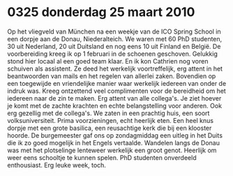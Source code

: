 # 0325 donderdag 25 maart 2010
Op het vliegveld van München na een weekje van de ICO Spring School in een dorpje aan de Donau, Niederalteich. We waren met 60 PhD studenten, 30 uit Nederland, 20 uit Duitsland en nog eens 10 uit Finland en België. De voorbereiding kreeg ik op 1 februari in de schoenen geschoven. Gelukkig stond hier locaal al een goed team klaar. En ik kon Cathrien nog voren schuiven als assistent. Ze deed het werkelijk voortreffelijk, erg attent in het beantwoorden van mails en het regelen van allerlei zaken. Bovendien op een toegewijde en vriendelijke manier waar werkelijk iedereen van onder de indruk was. Kreeg ontzettend veel complimenten voor de bereidheid om het iedereen naar de zin te maken. Erg attent van alle collega's. Je ziet hoever je komt met de zachte krachten en echte belangstelling voor anderen. Ook erg gezellig met de collega's. We zaten in een prachtig huis, een soort volksuniversiteit. Prima voorzieningen, echt heerlijk eten. Een heel knus dorpje met een grote basilica, een reusachtige kerk die bij een klooster hoorde. De burgemeester gaf ons op zondagmiddag een uitleg in het Duits die ik zo goed mogelijk in het Engels vertaalde. Wandelen langs de Donau was met het plotselinge lenteweer werkelijk een groot genot. Heerlijk om weer eens schooltje te kunnen spelen. PhD studenten onverdeeld enthousiast. Erg leuke week, toch.